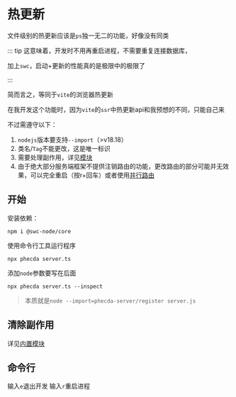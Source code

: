 # 热更新
文件级别的热更新应该是`ps`独一无二的功能，好像没有同类

::: tip
这意味着，开发时不用再重启进程，不需要重复连接数据库，

加上`swc`，启动+更新的性能真的是极限中的极限了

:::

 简而言之，等同于`vite`的浏览器热更新

在我开发这个功能时，因为`vite`的`ssr`中热更新api和我预想的不同，只能自己来

不过需遵守以下：
1. `nodejs`版本要支持`--import`（>v18.18）
2. 类名/`Tag`不能更改，这是唯一标识
3. 需要处理副作用，详见[模块](./module.md#内置模块)
3. 由于绝大部分服务端框架不提供注销路由的功能，更改路由的部分可能并无效果，可以完全重启（按r+回车）或者使用[并行路由](./parallel-route.md)
 





## 开始
安装依赖：

```shell
npm i @swc-node/core

```

使用命令行工具运行程序
```shell
npx phecda server.ts
```

添加`node`参数要写在后面

```shell
npx phecda server.ts --inspect
```

> 本质就是`node --import=phecda-server/register server.js`


## 清除副作用

详见[内置模块](./module.md#内置模块)


## 命令行

输入`e`退出开发
输入`r`重启进程
